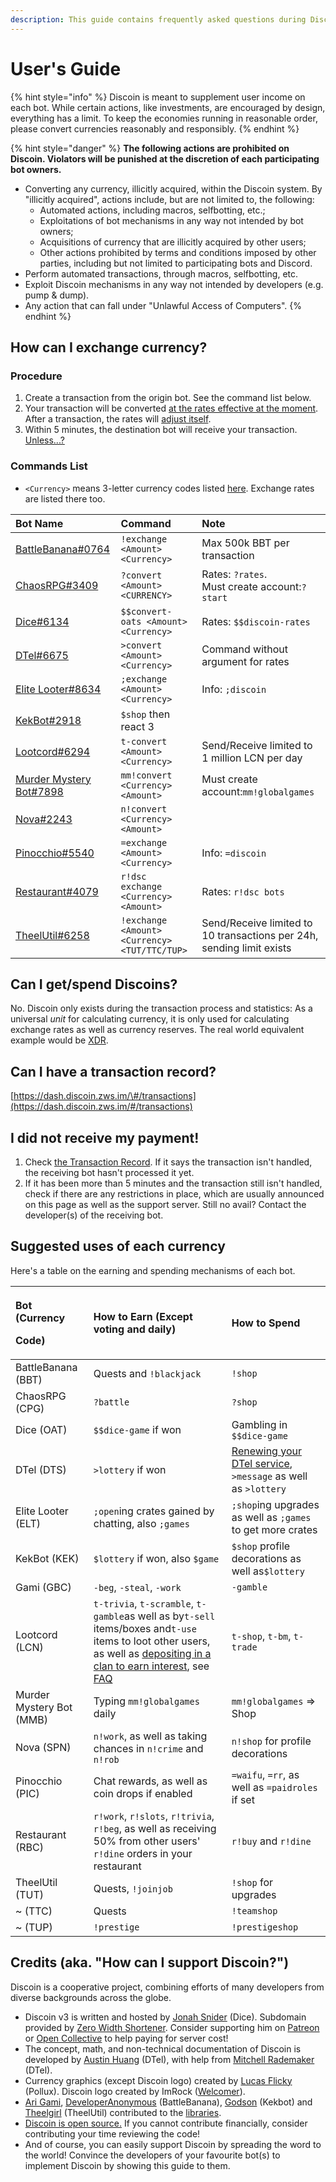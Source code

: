 ```yaml
---
description: This guide contains frequently asked questions during Discoin transactions.
---
```


# User's Guide

{% hint style="info" %}
Discoin is meant to supplement user income on each bot. While certain actions, like  investments, are encouraged by design, everything has a limit. To keep the economies running in reasonable order, please convert currencies reasonably and responsibly.
{% endhint %}

{% hint style="danger" %}
**The following actions are prohibited on Discoin. Violators will be punished at the discretion of each participating bot owners.**

* Converting any currency, illicitly acquired, within the Discoin system. By "illicitly acquired", actions include, but are not limited to, the following:
  * Automated actions, including macros, selfbotting, etc.;
  * Exploitations of bot mechanisms in any way not intended by bot owners;
  * Acquisitions of currency that are illicitly acquired by other users;
  * Other actions prohibited by terms and conditions imposed by other parties, including but not limited to participating bots and Discord.
* Perform automated transactions, through macros, selfbotting, etc.
* Exploit Discoin mechanisms in any way not intended by developers \(e.g. pump & dump\).
* Any action that can fall under "Unlawful Access of Computers".
{% endhint %}

## How can I exchange currency?

### Procedure

1. Create a transaction from the origin bot. See the command list below.
2. Your transaction will be converted [at the rates effective at the moment](https://dash.discoin.zws.im/#/currencies). After a transaction, the rates will [adjust itself](untitled.md).
3. Within 5 minutes, the destination bot will receive your transaction. [Unless...?](users-guide.md#i-did-not-receive-my-payment)

### Commands List

* `<Currency>` means 3-letter currency codes listed [here](https://dash.discoin.zws.im/#/currencies). Exchange rates are listed there too.

<table>
  <thead>
    <tr>
      <th style="text-align:left">Bot Name</th>
      <th style="text-align:left">Command</th>
      <th style="text-align:left">Note</th>
    </tr>
  </thead>
  <tbody>
    <tr>
      <td style="text-align:left"><a href="https://dueutil.xyz">BattleBanana#0764</a>
      </td>
      <td style="text-align:left"><code>!exchange &lt;Amount&gt; &lt;Currency&gt;</code>
      </td>
      <td style="text-align:left">Max 500k BBT per transaction</td>
    </tr>
    <tr>
      <td style="text-align:left"><a href="https://top.gg/bot/603974948335124491">ChaosRPG#3409</a>
      </td>
      <td style="text-align:left"><code>?convert &lt;Amount&gt; &lt;CURRENCY&gt;</code>
      </td>
      <td style="text-align:left">Rates: <code>?rates</code>.
        <br />Must create account:<code>?start</code>
      </td>
    </tr>
    <tr>
      <td style="text-align:left"><a href="https://dice.js.org">Dice#6134</a>
      </td>
      <td style="text-align:left"><code>$$convert-oats &lt;Amount&gt; &lt;Currency&gt;</code>
      </td>
      <td style="text-align:left">Rates: <code>$$discoin-rates</code>
      </td>
    </tr>
    <tr>
      <td style="text-align:left"><a href="https://dtel.austinhuang.me">DTel#6675</a>
      </td>
      <td style="text-align:left"><code>&gt;convert &lt;Amount&gt; &lt;Currency&gt;</code>
      </td>
      <td style="text-align:left">Command without argument for rates</td>
    </tr>
    <tr>
      <td style="text-align:left"><a href="http://sjustein.com/html/elitelooter.html">Elite Looter#8634</a>
      </td>
      <td style="text-align:left"><code>;exchange &lt;Amount&gt; &lt;Currency&gt;</code>
      </td>
      <td style="text-align:left">Info: <code>;discoin</code>
      </td>
    </tr>
    <tr>
      <td style="text-align:left"><a href="https://discordbots.org/bot/213151748855037953">KekBot#2918</a>
      </td>
      <td style="text-align:left"><code>$shop</code> then react 3</td>
      <td style="text-align:left"></td>
    </tr>
    <tr>
      <td style="text-align:left"><a href="https://lootcord.com">Lootcord#6294</a>
      </td>
      <td style="text-align:left"><code>t-convert &lt;Amount&gt; &lt;Currency&gt;</code>
      </td>
      <td style="text-align:left">Send/Receive limited to 1 million LCN per day</td>
    </tr>
    <tr>
      <td style="text-align:left"><a href="https://top.gg/bot/319204121393496064">Murder Mystery Bot#7898</a>
      </td>
      <td style="text-align:left"><code>mm!convert &lt;Currency&gt; &lt;Amount&gt;</code>
      </td>
      <td style="text-align:left">Must create account:<code>mm!globalgames</code>
      </td>
    </tr>
    <tr>
      <td style="text-align:left"><a href="https://top.gg/bot/460952742672990217">Nova#2243</a>
      </td>
      <td style="text-align:left"><code>n!convert &lt;Currency&gt; &lt;Amount&gt;</code>
      </td>
      <td style="text-align:left"></td>
    </tr>
    <tr>
      <td style="text-align:left"><a href="https://pinocchiobot.xyz/">Pinocchio#5540</a>
      </td>
      <td style="text-align:left"><code>=exchange &lt;Amount&gt; &lt;Currency&gt;</code>
      </td>
      <td style="text-align:left">Info: <code>=discoin</code>
      </td>
    </tr>
    <tr>
      <td style="text-align:left"><a href="https://top.gg/bot/648065060559781889">Restaurant#4079</a>
      </td>
      <td style="text-align:left"><code>r!dsc exchange &lt;Currency&gt; &lt;Amount&gt;</code>
      </td>
      <td style="text-align:left">Rates: <code>r!dsc bots</code>
      </td>
    </tr>
    <tr>
      <td style="text-align:left"><a href="https://dueutil.org">TheelUtil#6258</a>
      </td>
      <td style="text-align:left"><code>!exchange &lt;Amount&gt; &lt;Currency&gt; &lt;TUT/TTC/TUP&gt;</code>
      </td>
      <td style="text-align:left">Send/Receive limited to 10 transactions per 24h, sending limit exists</td>
    </tr>
  </tbody>
</table>

## Can I get/spend Discoins?

No. Discoin only exists during the transaction process and statistics: As a universal _unit_ for calculating currency, it is only used for calculating exchange rates as well as currency reserves. The real world equivalent example would be [XDR](https://en.wikipedia.org/wiki/Special_drawing_rights).

## Can I have a transaction record?

[https://dash.discoin.zws.im/\#/transactions](https://dash.discoin.zws.im/#/transactions)

## I did not receive my payment!

1. Check [the Transaction Record](https://dash.discoin.zws.im/). If it says the transaction isn't handled, the receiving bot hasn't processed it yet.
2. If it has been more than 5 minutes and the transaction still isn't handled, check if there are any restrictions in place, which are usually announced on this page as well as the support server. Still no avail? Contact the developer\(s\) of the receiving bot.

## Suggested uses of each currency

Here's a table on the earning and spending mechanisms of each bot.

<table>
  <thead>
    <tr>
      <th style="text-align:left">
        <p>Bot (Currency</p>
        <p>Code)</p>
      </th>
      <th style="text-align:left">How to Earn (Except voting and daily)</th>
      <th style="text-align:left">How to Spend</th>
    </tr>
  </thead>
  <tbody>
    <tr>
      <td style="text-align:left">BattleBanana (BBT)</td>
      <td style="text-align:left">Quests and <code>!blackjack</code>
      </td>
      <td style="text-align:left"><code>!shop</code>
      </td>
    </tr>
    <tr>
      <td style="text-align:left">ChaosRPG (CPG)</td>
      <td style="text-align:left"><code>?battle</code>
      </td>
      <td style="text-align:left"><code>?shop</code>
      </td>
    </tr>
    <tr>
      <td style="text-align:left">Dice (OAT)</td>
      <td style="text-align:left"><code>$$dice-game</code> if won</td>
      <td style="text-align:left">Gambling in <code>$$dice-game</code>
      </td>
    </tr>
    <tr>
      <td style="text-align:left">DTel (DTS)</td>
      <td style="text-align:left"><code>&gt;lottery</code> if won</td>
      <td style="text-align:left"><a href="https://dtel.austinhuang.me/en/latest/Payment/">Renewing your DTel service</a>, <code>&gt;message</code> as
        well as <code>&gt;lottery</code>
      </td>
    </tr>
    <tr>
      <td style="text-align:left">Elite Looter (ELT)</td>
      <td style="text-align:left"><code>;open</code>ing crates gained by chatting, also <code>;games</code>
      </td>
      <td style="text-align:left"><code>;shop</code>ing upgrades as well as <code>;games</code> to get more
        crates</td>
    </tr>
    <tr>
      <td style="text-align:left">KekBot (KEK)</td>
      <td style="text-align:left"><code>$lottery</code> if won, also <code>$game</code>
      </td>
      <td style="text-align:left"><code>$shop</code> profile decorations as well as<code>$lottery</code>
      </td>
    </tr>
    <tr>
      <td style="text-align:left">Gami (GBC)</td>
      <td style="text-align:left"><code>-beg</code>, <code>-steal</code>, <code>-work</code>
      </td>
      <td style="text-align:left"><code>-gamble</code>
      </td>
    </tr>
    <tr>
      <td style="text-align:left">Lootcord (LCN)</td>
      <td style="text-align:left"><code>t-trivia</code>, <code>t-scramble</code>, <code>t-gamble</code>as
        well as by<code>t-sell</code> items/boxes and<code>t-use</code> items to
        loot other users, as well as <a href="https://github.com/blobfysh/Lootcord/wiki/Clans">depositing in a clan to earn interest</a>,
        see <a href="https://lootcord.com/faq">FAQ</a>
      </td>
      <td style="text-align:left"><code>t-shop</code>, <code>t-bm</code>, <code>t-trade</code>
      </td>
    </tr>
    <tr>
      <td style="text-align:left">Murder Mystery Bot (MMB)</td>
      <td style="text-align:left">Typing <code>mm!globalgames</code> daily</td>
      <td style="text-align:left"><code>mm!globalgames</code> =&gt; Shop</td>
    </tr>
    <tr>
      <td style="text-align:left">Nova (SPN)</td>
      <td style="text-align:left"><code>n!work</code>, as well as taking chances in <code>n!crime</code> and <code>n!rob</code>
      </td>
      <td style="text-align:left"><code>n!shop</code> for profile decorations</td>
    </tr>
    <tr>
      <td style="text-align:left">Pinocchio (PIC)</td>
      <td style="text-align:left">Chat rewards, as well as coin drops if enabled</td>
      <td style="text-align:left"><code>=waifu</code>, <code>=rr</code>, as well as <code>=paidroles</code> if
        set</td>
    </tr>
    <tr>
      <td style="text-align:left">Restaurant (RBC)</td>
      <td style="text-align:left"><code>r!work</code>, <code>r!slots</code>, <code>r!trivia</code>, <code>r!beg</code>,
        as well as receiving 50% from other users&apos; <code>r!dine</code> orders
        in your restaurant</td>
      <td style="text-align:left"><code>r!buy</code> and <code>r!dine</code>
      </td>
    </tr>
    <tr>
      <td style="text-align:left">TheelUtil (TUT)</td>
      <td style="text-align:left">Quests, <code>!joinjob</code>
      </td>
      <td style="text-align:left"><code>!shop</code> for upgrades</td>
    </tr>
    <tr>
      <td style="text-align:left">~ (TTC)</td>
      <td style="text-align:left">Quests</td>
      <td style="text-align:left"><code>!teamshop</code>
      </td>
    </tr>
    <tr>
      <td style="text-align:left">~ (TUP)</td>
      <td style="text-align:left"><code>!prestige</code>
      </td>
      <td style="text-align:left"><code>!prestigeshop</code>
      </td>
    </tr>
  </tbody>
</table>

## Credits \(aka. "How can I support Discoin?"\)

Discoin is a cooperative project, combining efforts of many developers from diverse backgrounds across the globe.

* Discoin v3 is written and hosted by [Jonah Snider](https://jonah.pw) \(Dice\). Subdomain provided by [Zero Width Shortener](https://zws.im). Consider supporting him on [Patreon](https://www.patreon.com/pizzafox) or [Open Collective](https://opencollective.com/zws) to help paying for server cost!
* The concept, math, and non-technical documentation of Discoin is developed by [Austin Huang](https://austinhuang.me) \(DTel\), with help from [Mitchell Rademaker](https://github.com/mitchell3514) \(DTel\).
* Currency graphics \(except Discoin logo\) created by [Lucas Flicky](http://lucasflicky.com/) \(Pollux\). Discoin logo created by ImRock \([Welcomer](https://welcomer.gg)\).
* [Ari Gami](https://github.com/dr-ari-gami), [DeveloperAnonymous](https://github.com/DeveloperAnonymous) \(BattleBanana\), [Godson](https://github.com/Godson777) \(Kekbot\) and [Theelgirl](https://github.com/Theelgirl) \(TheelUtil\) contributed to the [libraries](developers/guide.md#libraries).
* [Discoin is open source.](https://github.com/discoin/api-v3) If you cannot contribute financially, consider contributing your time reviewing the code!
* And of course, you can easily support Discoin by spreading the word to the world! Convince the developers of your favourite bot\(s\) to implement Discoin by showing this guide to them.

